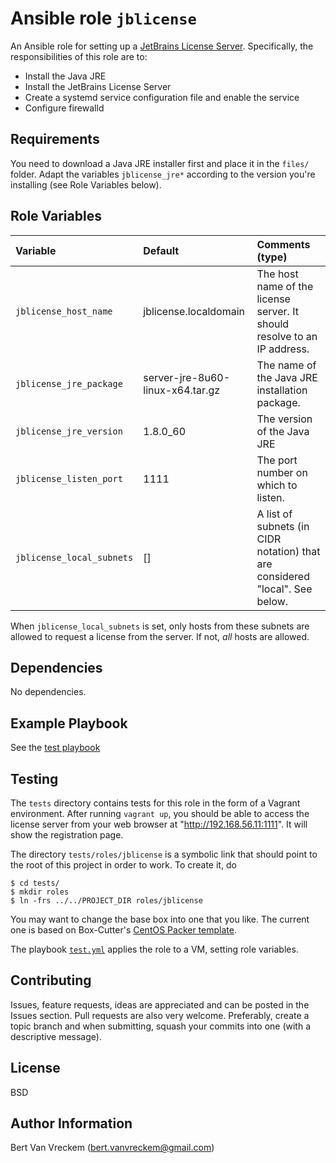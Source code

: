 # Ansible role `jblicense`

An Ansible role for setting up a [JetBrains License Server](https://www.jetbrains.com/license_server/). Specifically, the responsibilities of this role are to:

- Install the Java JRE
- Install the JetBrains License Server
- Create a systemd service configuration file and enable the service
- Configure firewalld

## Requirements

You need to download a Java JRE installer first and place it in the `files/` folder. Adapt the variables `jblicense_jre*` according to the version you're installing (see Role Variables below).

## Role Variables


| Variable                  | Default                          | Comments (type)                                                              |
| :---                      | :---                             | :---                                                                         |
| `jblicense_host_name`     | jblicense.localdomain            | The host name of the license server. It should resolve to an IP address.     |
| `jblicense_jre_package`   | server-jre-8u60-linux-x64.tar.gz | The name of the Java JRE installation package.                               |
| `jblicense_jre_version`   | 1.8.0_60                         | The version of the Java JRE                                                  |
| `jblicense_listen_port`   | 1111                             | The port number on which to listen.                                          |
| `jblicense_local_subnets` | []                               | A list of subnets (in CIDR notation) that are considered "local". See below. |

When `jblicense_local_subnets` is set, only hosts from these subnets are allowed to request a license from the server. If not, *all* hosts are allowed.

## Dependencies

No dependencies.

## Example Playbook

See the [test playbook](tests/test.yml)

## Testing

The `tests` directory contains tests for this role in the form of a Vagrant environment. After running `vagrant up`, you should be able to access the license server from your web browser at "http://192.168.56.11:1111". It will show the registration page.

The directory `tests/roles/jblicense` is a symbolic link that should point to the root of this project in order to work. To create it, do

```ShellSession
$ cd tests/
$ mkdir roles
$ ln -frs ../../PROJECT_DIR roles/jblicense
```

You may want to change the base box into one that you like. The current one is based on Box-Cutter's [CentOS Packer template](https://github.com/boxcutter/centos).

The playbook [`test.yml`](tests/test.yml) applies the role to a VM, setting role variables.

## Contributing

Issues, feature requests, ideas are appreciated and can be posted in the Issues section. Pull requests are also very welcome. Preferably, create a topic branch and when submitting, squash your commits into one (with a descriptive message).

## License

BSD

## Author Information

Bert Van Vreckem (bert.vanvreckem@gmail.com)

